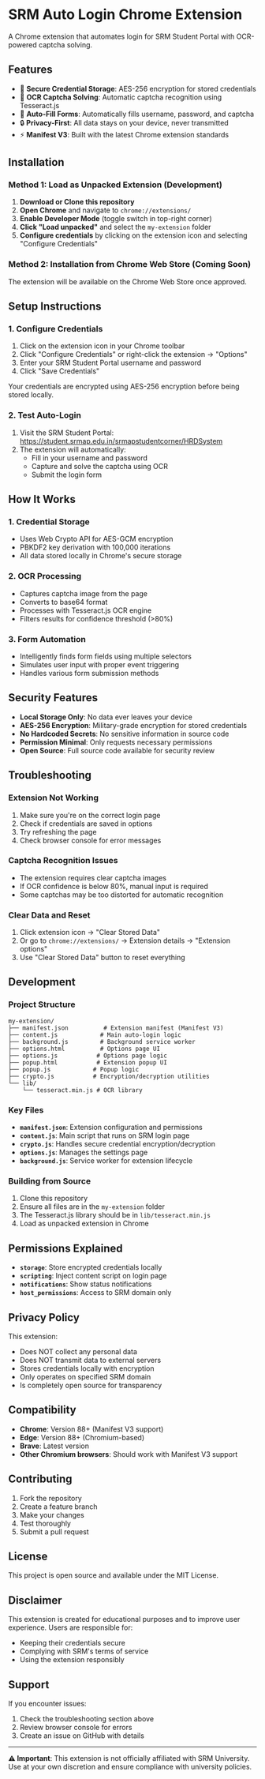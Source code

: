 # SRM Auto Login Chrome Extension

A Chrome extension that automates login for SRM Student Portal with OCR-powered captcha solving.

## Features

- 🔐 **Secure Credential Storage**: AES-256 encryption for stored credentials
- 🤖 **OCR Captcha Solving**: Automatic captcha recognition using Tesseract.js
- 🚀 **Auto-Fill Forms**: Automatically fills username, password, and captcha
- 🔒 **Privacy-First**: All data stays on your device, never transmitted
- ⚡ **Manifest V3**: Built with the latest Chrome extension standards

## Installation

### Method 1: Load as Unpacked Extension (Development)

1. **Download or Clone this repository**
2. **Open Chrome** and navigate to `chrome://extensions/`
3. **Enable Developer Mode** (toggle switch in top-right corner)
4. **Click "Load unpacked"** and select the `my-extension` folder
5. **Configure credentials** by clicking on the extension icon and selecting "Configure Credentials"

### Method 2: Installation from Chrome Web Store (Coming Soon)

The extension will be available on the Chrome Web Store once approved.

## Setup Instructions

### 1. Configure Credentials

1. Click on the extension icon in your Chrome toolbar
2. Click "Configure Credentials" or right-click the extension → "Options"
3. Enter your SRM Student Portal username and password
4. Click "Save Credentials"

Your credentials are encrypted using AES-256 encryption before being stored locally.

### 2. Test Auto-Login

1. Visit the SRM Student Portal: https://student.srmap.edu.in/srmapstudentcorner/HRDSystem
2. The extension will automatically:
   - Fill in your username and password
   - Capture and solve the captcha using OCR
   - Submit the login form

## How It Works

### 1. Credential Storage
- Uses Web Crypto API for AES-GCM encryption
- PBKDF2 key derivation with 100,000 iterations
- All data stored locally in Chrome's secure storage

### 2. OCR Processing
- Captures captcha image from the page
- Converts to base64 format
- Processes with Tesseract.js OCR engine
- Filters results for confidence threshold (>80%)

### 3. Form Automation
- Intelligently finds form fields using multiple selectors
- Simulates user input with proper event triggering
- Handles various form submission methods

## Security Features

- **Local Storage Only**: No data ever leaves your device
- **AES-256 Encryption**: Military-grade encryption for stored credentials
- **No Hardcoded Secrets**: No sensitive information in source code
- **Permission Minimal**: Only requests necessary permissions
- **Open Source**: Full source code available for security review

## Troubleshooting

### Extension Not Working
1. Make sure you're on the correct login page
2. Check if credentials are saved in options
3. Try refreshing the page
4. Check browser console for error messages

### Captcha Recognition Issues
- The extension requires clear captcha images
- If OCR confidence is below 80%, manual input is required
- Some captchas may be too distorted for automatic recognition

### Clear Data and Reset
1. Click extension icon → "Clear Stored Data"
2. Or go to `chrome://extensions/` → Extension details → "Extension options"
3. Use "Clear Stored Data" button to reset everything

## Development

### Project Structure
```
my-extension/
├── manifest.json          # Extension manifest (Manifest V3)
├── content.js            # Main auto-login logic
├── background.js         # Background service worker
├── options.html          # Options page UI
├── options.js           # Options page logic
├── popup.html           # Extension popup UI
├── popup.js            # Popup logic
├── crypto.js           # Encryption/decryption utilities
└── lib/
    └── tesseract.min.js # OCR library
```

### Key Files

- **`manifest.json`**: Extension configuration and permissions
- **`content.js`**: Main script that runs on SRM login page
- **`crypto.js`**: Handles secure credential encryption/decryption
- **`options.js`**: Manages the settings page
- **`background.js`**: Service worker for extension lifecycle

### Building from Source

1. Clone this repository
2. Ensure all files are in the `my-extension` folder
3. The Tesseract.js library should be in `lib/tesseract.min.js`
4. Load as unpacked extension in Chrome

## Permissions Explained

- **`storage`**: Store encrypted credentials locally
- **`scripting`**: Inject content script on login page
- **`notifications`**: Show status notifications
- **`host_permissions`**: Access to SRM domain only

## Privacy Policy

This extension:
- Does NOT collect any personal data
- Does NOT transmit data to external servers
- Stores credentials locally with encryption
- Only operates on specified SRM domain
- Is completely open source for transparency

## Compatibility

- **Chrome**: Version 88+ (Manifest V3 support)
- **Edge**: Version 88+ (Chromium-based)
- **Brave**: Latest version
- **Other Chromium browsers**: Should work with Manifest V3 support

## Contributing

1. Fork the repository
2. Create a feature branch
3. Make your changes
4. Test thoroughly
5. Submit a pull request

## License

This project is open source and available under the MIT License.

## Disclaimer

This extension is created for educational purposes and to improve user experience. Users are responsible for:
- Keeping their credentials secure
- Complying with SRM's terms of service
- Using the extension responsibly

## Support

If you encounter issues:
1. Check the troubleshooting section above
2. Review browser console for errors
3. Create an issue on GitHub with details

---

**⚠️ Important**: This extension is not officially affiliated with SRM University. Use at your own discretion and ensure compliance with university policies.
